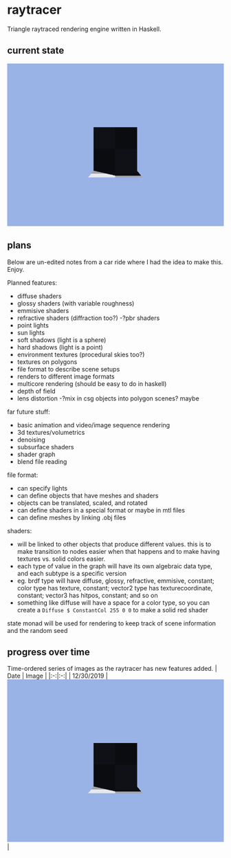 # raytracer
Triangle raytraced rendering engine written in Haskell.

## current state
![Two quads forming an L-shape, viewed from head on. Includes sharp sun shadows and a blue sky](images/current-state-12-30-2019.png)

## plans
Below are un-edited notes from a car ride where I had the idea to make this. Enjoy.

Planned features:
- diffuse shaders
- glossy shaders (with variable roughness)
- emmisive shaders
- refractive shaders (diffraction too?) 
-?pbr shaders
- point lights
- sun lights
- soft shadows (light is a sphere) 
- hard shadows (light is a point) 
- environment textures (procedural skies too?)
- textures on polygons
- file format to describe scene setups
- renders to different image formats
- multicore rendering (should be easy to do in haskell)
- depth of field
- lens distortion
-?mix in csg objects into polygon scenes? maybe

far future stuff:
- basic animation and video/image sequence rendering
- 3d textures/volumetrics
- denoising
- subsurface shaders
- shader graph
- blend file reading

file format:
- can specify lights
- can define objects that have meshes and shaders
- objects can be translated, scaled, and rotated 
- can define shaders in a special format or maybe in mtl files
- can define meshes by linking .obj files

shaders:
- will be linked to other objects that produce different values. this is to make transition to nodes easier when that happens and to make having textures vs. solid colors easier.
- each type of value in the graph will have its own algebraic data type, and each subtype is a specific version
- eg. brdf type will have diffuse, glossy, refractive, emmisive, constant; color type has texture, constant; vector2 type has texturecoordinate, constant; vector3 has hitpos, constant; and so on
- something like diffuse will have a space for a color type, so you can create a `Diffuse $ ConstantCol 255 0 0` to make a solid red shader

state monad will be used for rendering to keep track of scene information and the random seed

## progress over time
Time-ordered series of images as the raytracer has new features added.
| Date | Image |
|:-:|:-:|
| 12/30/2019 | ![Two quads forming an L-shape, viewed from head on. Includes sharp sun shadows and a blue sky](images/current-state-12-30-2019.png) |
